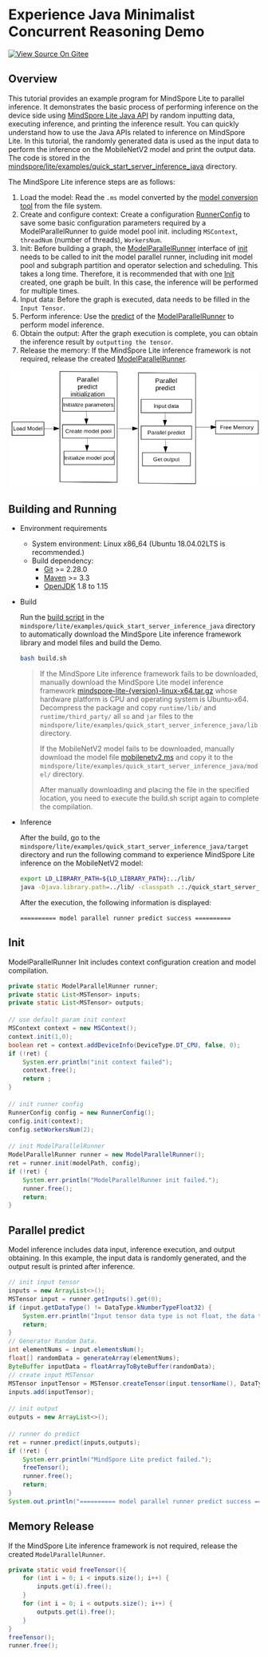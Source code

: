 # Experience Java Minimalist Concurrent Reasoning Demo

[![View Source On Gitee](https://mindspore-website.obs.cn-north-4.myhuaweicloud.com/website-images/r1.7/resource/_static/logo_source_en.png)](https://gitee.com/mindspore/docs/blob/r1.7/docs/lite/docs/source_en/quick_start/quick_start_server_inference_java.md)

## Overview

This tutorial provides an example program for MindSpore Lite to parallel inference. It demonstrates the basic process of performing inference on the device side using [MindSpore Lite Java API](https://www.mindspore.cn/lite/api/en/r1.7/index.html) by random inputting data, executing inference, and printing the inference result. You can quickly understand how to use the Java APIs related to inference on MindSpore Lite. In this tutorial, the randomly generated data is used as the input data to perform the inference on the MobileNetV2 model and print the output data. The code is stored in the [mindspore/lite/examples/quick_start_server_inference_java](https://gitee.com/mindspore/mindspore/tree/r1.7/mindspore/lite/examples/quick_start_server_inference_java) directory.

The MindSpore Lite inference steps are as follows:

1. Load the model: Read the `.ms` model converted by the [model conversion tool](https://www.mindspore.cn/lite/docs/en/r1.7/use/converter_tool.html) from the file system.
2. Create and configure context: Create a configuration [RunnerConfig](https://www.mindspore.cn/lite/api/en/r1.7/api_java/runner_config.html#runnerconfig) to save some basic configuration parameters required by a ModelParallelRunner to guide model pool init. including `MSContext`, `threadNum` (number of threads), `WorkersNum`.
3. Init: Before building a graph, the [ModelParallelRunner](https://www.mindspore.cn/lite/api/en/r1.7/api_java/model_parallel_runner.html#modelparallelrunner) interface of [init](https://www.mindspore.cn/lite/api/en/r1.7/api_java/model_parallel_runner.html#init) needs to be called to init the model parallel runner, including init model pool and subgraph partition and operator selection and scheduling. This takes a long time. Therefore, it is recommended that with one [Init](https://www.mindspore.cn/lite/api/en/r1.7/api_java/model_parallel_runner.html#init) created, one graph be built. In this case, the inference will be performed for multiple times.
4. Input data: Before the graph is executed, data needs to be filled in the `Input Tensor`.
5. Perform inference: Use the [predict](https://www.mindspore.cn/lite/api/en/r1.7/api_java/model_parallel_runner.html#predict) of the [ModelParallelRunner](https://www.mindspore.cn/lite/api/en/r1.7/api_java/model_parallel_runner.html#modelparallelrunner) to perform model inference.
6. Obtain the output: After the graph execution is complete, you can obtain the inference result by `outputting the tensor`.
7. Release the memory: If the MindSpore Lite inference framework is not required, release the created [ModelParallelRunner](https://www.mindspore.cn/lite/api/en/r1.7/api_java/model_parallel_runner.html#modelparallelrunner).

![img](../images/server_inference.png)

## Building and Running

- Environment requirements
    - System environment: Linux x86_64 (Ubuntu 18.04.02LTS is recommended.)
    - Build dependency:
        - [Git](https://git-scm.com/downloads) >= 2.28.0
        - [Maven](https://maven.apache.org/download.cgi) >= 3.3
        - [OpenJDK](https://openjdk.java.net/install/) 1.8 to 1.15

- Build

  Run the [build script](https://gitee.com/mindspore/mindspore/blob/r1.7/mindspore/lite/examples/quick_start_server_inference_java/build.sh) in the `mindspore/lite/examples/quick_start_server_inference_java` directory to automatically download the MindSpore Lite inference framework library and model files and build the Demo.

  ```bash
  bash build.sh
  ```

  > If the MindSpore Lite inference framework fails to be downloaded, manually download the MindSpore Lite model inference framework [mindspore-lite-{version}-linux-x64.tar.gz](https://www.mindspore.cn/lite/docs/en/r1.7/use/downloads.html) whose hardware platform is CPU and operating system is Ubuntu-x64. Decompress the package and copy `runtime/lib/` and `runtime/third_party/` all `so` and `jar` files to the `mindspore/lite/examples/quick_start_server_inference_java/lib` directory.
  >
  > If the MobileNetV2 model fails to be downloaded, manually download the model file [mobilenetv2.ms](https://download.mindspore.cn/model_zoo/official/lite/quick_start/mobilenetv2.ms) and copy it to the `mindspore/lite/examples/quick_start_server_inference_java/model/` directory.
  >
  > After manually downloading and placing the file in the specified location, you need to execute the build.sh script again to complete the compilation.

- Inference

  After the build, go to the `mindspore/lite/examples/quick_start_server_inference_java/target` directory and run the following command to experience MindSpore Lite inference on the MobileNetV2 model:

  ```bash
  export LD_LIBRARY_PATH=${LD_LIBRARY_PATH}:../lib/
  java -Djava.library.path=../lib/ -classpath .:./quick_start_server_inference_java.jar:../lib/mindspore-lite-java.jar  com.mindspore.lite.demo.Main ../model/mobilenetv2.ms
  ```

  After the execution, the following information is displayed:

  ```text
  ========== model parallel runner predict success ==========
  ```

## Init

ModelParallelRunner Init includes context configuration creation and model compilation.

```java
private static ModelParallelRunner runner;
private static List<MSTensor> inputs;
private static List<MSTensor> outputs;

// use default param init context
MSContext context = new MSContext();
context.init(1,0);
boolean ret = context.addDeviceInfo(DeviceType.DT_CPU, false, 0);
if (!ret) {
    System.err.println("init context failed");
    context.free();
    return ;
}

// init runner config
RunnerConfig config = new RunnerConfig();
config.init(context);
config.setWorkersNum(2);

// init ModelParallelRunner
ModelParallelRunner runner = new ModelParallelRunner();
ret = runner.init(modelPath, config);
if (!ret) {
    System.err.println("ModelParallelRunner init failed.");
    runner.free();
    return;
}
```

## Parallel predict

Model inference includes data input, inference execution, and output obtaining. In this example, the input data is randomly generated, and the output result is printed after inference.

```java
// init input tensor
inputs = new ArrayList<>();
MSTensor input = runner.getInputs().get(0);
if (input.getDataType() != DataType.kNumberTypeFloat32) {
    System.err.println("Input tensor data type is not float, the data type is " + input.getDataType());
    return;
}
// Generator Random Data.
int elementNums = input.elementsNum();
float[] randomData = generateArray(elementNums);
ByteBuffer inputData = floatArrayToByteBuffer(randomData);
// create input MSTensor
MSTensor inputTensor = MSTensor.createTensor(input.tensorName(), DataType.kNumberTypeFloat32,input.getShape(), inputData);
inputs.add(inputTensor);

// init output
outputs = new ArrayList<>();

// runner do predict
ret = runner.predict(inputs,outputs);
if (!ret) {
    System.err.println("MindSpore Lite predict failed.");
    freeTensor();
    runner.free();
    return;
}
System.out.println("========== model parallel runner predict success ==========");
```

## Memory Release

If the MindSpore Lite inference framework is not required, release the created `ModelParallelRunner`.

```java
private static void freeTensor(){
    for (int i = 0; i < inputs.size(); i++) {
        inputs.get(i).free();
    }
    for (int i = 0; i < outputs.size(); i++) {
        outputs.get(i).free();
    }
}
freeTensor();
runner.free();
```
